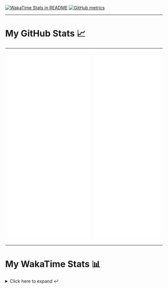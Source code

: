 [![WakaTime Stats in README](https://github.com/LOsioChico/LOsioChico/actions/workflows/waka.yml/badge.svg)](https://github.com/LOsioChico/LOsioChico/actions/workflows/waka.yml) [![GitHub metrics](https://github.com/LOsioChico/LOsioChico/actions/workflows/metrics.yml/badge.svg)](https://github.com/LOsioChico/LOsioChico/actions/workflows/metrics.yml)

---

# My GitHub Stats 📈

| ![](./assets/metrics.svg) | ![](./assets/metrics2.svg) |
| ------------------------- | -------------------------- |

---

# My WakaTime Stats 📊

<details>
<summary>Click here to expand ↩️</summary>
<br>

<!--START_SECTION:waka-->
![Code Time](http://img.shields.io/badge/Code%20Time-1%2C721%20hrs%2043%20mins-blue)

![Lines of code](https://img.shields.io/badge/From%20Hello%20World%20I%27ve%20Written-339.4%20thousand%20lines%20of%20code-blue)

**🐱 My GitHub Data** 

> 📦 548.7 kB Used in GitHub's Storage 
 > 
> 🚫 Not Opted to Hire
 > 
> 📜 18 Public Repositories 
 > 
> 🔑 29 Private Repositories 
 > 
**I'm a Night 🦉** 

```text
🌞 Morning                581 commits         ████░░░░░░░░░░░░░░░░░░░░░   14.76 % 
🌆 Daytime                1207 commits        ████████░░░░░░░░░░░░░░░░░   30.67 % 
🌃 Evening                1301 commits        ████████░░░░░░░░░░░░░░░░░   33.05 % 
🌙 Night                  847 commits         █████░░░░░░░░░░░░░░░░░░░░   21.52 % 
```
📅 **I'm Most Productive on Thursday** 

```text
Monday                   559 commits         ████░░░░░░░░░░░░░░░░░░░░░   14.20 % 
Tuesday                  623 commits         ████░░░░░░░░░░░░░░░░░░░░░   15.83 % 
Wednesday                440 commits         ███░░░░░░░░░░░░░░░░░░░░░░   11.18 % 
Thursday                 697 commits         ████░░░░░░░░░░░░░░░░░░░░░   17.71 % 
Friday                   602 commits         ████░░░░░░░░░░░░░░░░░░░░░   15.29 % 
Saturday                 684 commits         ████░░░░░░░░░░░░░░░░░░░░░   17.38 % 
Sunday                   331 commits         ██░░░░░░░░░░░░░░░░░░░░░░░   08.41 % 
```


📊 **This Week I Spent My Time On** 

```text
💬 Programming Languages: 
TypeScript               32 hrs 18 mins      █████████████████░░░░░░░░   69.35 % 
Scala                    7 hrs 1 min         ████░░░░░░░░░░░░░░░░░░░░░   15.09 % 
SQL                      4 hrs 2 mins        ██░░░░░░░░░░░░░░░░░░░░░░░   08.67 % 
YAML                     56 mins             █░░░░░░░░░░░░░░░░░░░░░░░░   02.02 % 
JSON                     33 mins             ░░░░░░░░░░░░░░░░░░░░░░░░░   01.19 % 
```

**I Mostly Code in TypeScript** 

```text
TypeScript               27 repos            █████████████░░░░░░░░░░░░   52.94 % 
Scala                    5 repos             ██░░░░░░░░░░░░░░░░░░░░░░░   09.80 % 
Python                   3 repos             █░░░░░░░░░░░░░░░░░░░░░░░░   05.88 % 
Java                     2 repos             █░░░░░░░░░░░░░░░░░░░░░░░░   03.92 % 
Astro                    2 repos             █░░░░░░░░░░░░░░░░░░░░░░░░   03.92 % 
```




 Last Updated on 19/09/2024 00:58:53 UTC
<!--END_SECTION:waka-->

## </details>
